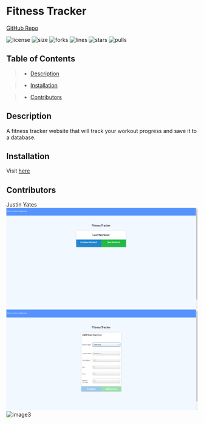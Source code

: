 # Fitness Tracker

[GitHub Repo](https://github.com/justinyates887/fitness-tracker-website)

![license](https://img.shields.io/github/license/justinyates887/fitness-tracker-website)
![size](https://img.shields.io/github/languages/code-size/justinyates887/fitness-tracker-website)
![forks](https://img.shields.io/github/forks/justinyates887/fitness-tracker-website)
![lines](https://img.shields.io/tokei/lines/github/justinyates887/fitness-tracker-website)
![stars](https://img.shields.io/github/stars/justinyates887/fitness-tracker-website)
![pulls](https://img.shields.io/github/issues-pr-closed/justinyates887/fitness-tracker-website)

## Table of Contents

> - [Description](#Description)

> - [Installation](#Installation)

> - [Contributors](#Contributors)


## <a name="Description"></a>Description

A fitness tracker website that will track your workout progress and save it to a database.

## <a name="Installation"></a>Installation

Visit [here](https://fitness-tracket-yates.herokuapp.com/?id=60872231e4fe7051544d0e2f)

## <a name="Contributors"></a>Contributors

Justin Yates
![image](demo/Capture.png)
![image2](demo/Capture2.png)
![image3]([demo/Capture3.png)

